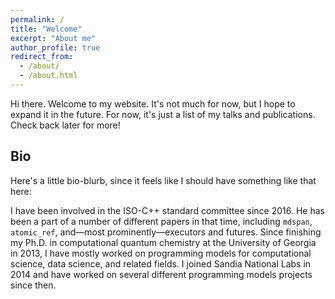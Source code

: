 ```yaml
---
permalink: /
title: "Welcome"
excerpt: "About me"
author_profile: true
redirect_from: 
  - /about/
  - /about.html
---
```


Hi there.  Welcome to my website.  It's not much for now, but I hope to expand it in the future.  For now, it's just a list of my talks and publications.  Check back later for more!

## Bio

Here's a little bio-blurb, since it feels like I should have something like that here:

I have been involved in the ISO-C++ standard committee since 2016.  He has been a part of a number of different papers in that time, including `mdspan`, `atomic_ref`, and—most prominently—executors and futures.  Since finishing my Ph.D. in computational quantum chemistry at the University of Georgia in 2013, I have mostly worked on programming models for computational science, data science, and related fields.  I joined Sandia National Labs in 2014 and have worked on several different programming models projects since then.

